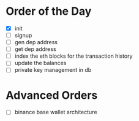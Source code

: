 # Order of the Day

- [x] init
- [ ] signup
- [ ] gen dep address
- [ ] get dep address
- [ ] index the eth blocks for the transaction history
- [ ] update the balances
- [ ] private key management in db

# Advanced Orders

- [ ] binance base wallet architecture
